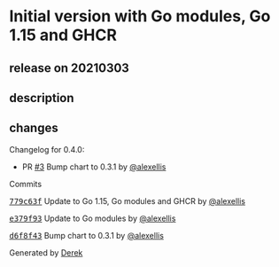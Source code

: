 # Initial version with Go modules, Go 1.15 and GHCR

## release on 20210303

## description

## changes

Changelog for 0.4.0:

* PR <a class="issue-link js-issue-link" data-error-text="Failed to load title" data-id="625700164" data-permission-text="Title is private" data-url="https://github.com/openfaas/mqtt-connector/issues/3" data-hovercard-type="pull_request" data-hovercard-url="/openfaas/mqtt-connector/pull/3/hovercard" href="https://github.com/openfaas/mqtt-connector/pull/3">#3</a> Bump chart to 0.3.1 by <a class="user-mention notranslate" data-hovercard-type="user" data-hovercard-url="/users/alexellis/hovercard" data-octo-click="hovercard-link-click" data-octo-dimensions="link_type:self" href="https://github.com/alexellis">@alexellis</a>

Commits

<a class="commit-link" data-hovercard-type="commit" data-hovercard-url="https://github.com/openfaas/mqtt-connector/commit/779c63f737ea96df8399f76dc622e397b273eee7/hovercard" href="https://github.com/openfaas/mqtt-connector/commit/779c63f737ea96df8399f76dc622e397b273eee7"><tt>779c63f</tt></a> Update to Go 1.15, Go modules and GHCR by <a class="user-mention notranslate" data-hovercard-type="user" data-hovercard-url="/users/alexellis/hovercard" data-octo-click="hovercard-link-click" data-octo-dimensions="link_type:self" href="https://github.com/alexellis">@alexellis</a>

<a class="commit-link" data-hovercard-type="commit" data-hovercard-url="https://github.com/openfaas/mqtt-connector/commit/e379f9383c15df47db757e698b0297d4a0c2a52f/hovercard" href="https://github.com/openfaas/mqtt-connector/commit/e379f9383c15df47db757e698b0297d4a0c2a52f"><tt>e379f93</tt></a> Update to Go modules by <a class="user-mention notranslate" data-hovercard-type="user" data-hovercard-url="/users/alexellis/hovercard" data-octo-click="hovercard-link-click" data-octo-dimensions="link_type:self" href="https://github.com/alexellis">@alexellis</a>

<a class="commit-link" data-hovercard-type="commit" data-hovercard-url="https://github.com/openfaas/mqtt-connector/commit/d6f8f43c072e7d3276b8ec36bad08900565816b8/hovercard" href="https://github.com/openfaas/mqtt-connector/commit/d6f8f43c072e7d3276b8ec36bad08900565816b8"><tt>d6f8f43</tt></a> Bump chart to 0.3.1 by <a class="user-mention notranslate" data-hovercard-type="user" data-hovercard-url="/users/alexellis/hovercard" data-octo-click="hovercard-link-click" data-octo-dimensions="link_type:self" href="https://github.com/alexellis">@alexellis</a>

Generated by <a href="https://github.com/alexellis/derek/">Derek</a>

